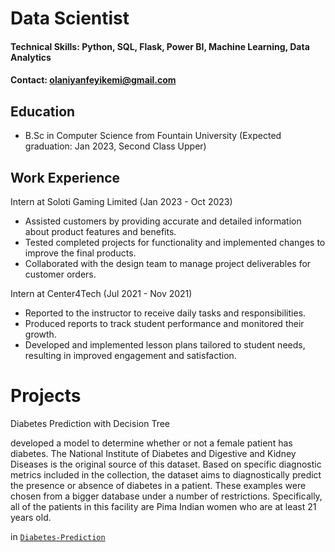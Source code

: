 
# Data Scientist

#### Technical Skills: Python, SQL, Flask, Power BI, Machine Learning, Data Analytics

#### Contact: olaniyanfeyikemi@gmail.com

## Education
- B.Sc in Computer Science from Fountain University (Expected graduation: Jan 2023, Second Class Upper)

## Work Experience
Intern at Soloti Gaming Limited (Jan 2023 - Oct 2023)
- Assisted customers by providing accurate and detailed information about product features and benefits.
- Tested completed projects for functionality and implemented changes to improve the final products.
- Collaborated with the design team to manage project deliverables for customer orders.

Intern at Center4Tech (Jul 2021 - Nov 2021)
- Reported to the instructor to receive daily tasks and responsibilities.
- Produced reports to track student performance and monitored their growth.
- Developed and implemented lesson plans tailored to student needs, resulting in improved engagement and satisfaction.

# Projects

Diabetes Prediction with Decision Tree

developed a model to determine whether or not a female patient has diabetes. The National Institute of Diabetes and Digestive and Kidney Diseases is the original source of this dataset. Based on specific diagnostic metrics included in the collection, the dataset aims to diagnostically predict the presence or absence of diabetes in a patient. These examples were chosen from a bigger database under a number of restrictions. Specifically, all of the patients in this facility are Pima Indian women who are at least 21 years old. 

in [`Diabetes-Prediction`](#https://github.com/olaniyan18/Diabetes-Prediction/blob/main/diabetes.ipynb)


